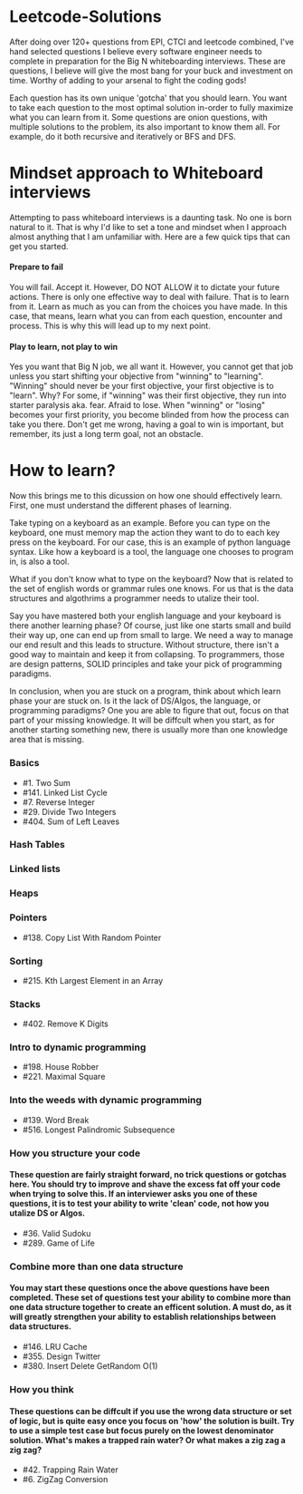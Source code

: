# Leetcode-Solutions
After doing over 120+ questions from EPI, CTCI and leetcode combined, I've hand selected questions I believe every software engineer needs to complete in preparation for the Big N whiteboarding interviews. These are questions, I believe will give the most bang for your buck and investment on time. Worthy of adding to your arsenal to fight the coding gods! 

Each question has its own unique 'gotcha' that you should learn. You want to take each question to the most optimal solution in-order to fully maximize what you can learn from it. Some questions are onion questions, with multiple solutions to the problem, its also important to know them all. For example, do it both recursive and iteratively or BFS and DFS. 

# Mindset approach to Whiteboard interviews
Attempting to pass whiteboard interviews is a daunting task. No one is born natural to it. That is why I'd like to set a tone and mindset when I approach almost anything that I am unfamiliar with. Here are a few quick tips that can get you started.

#### Prepare to fail
You will fail. Accept it. However, DO NOT ALLOW it to dictate your future actions. There is only one effective way to deal with failure. That is to learn from it. Learn as much as you can from the choices you have made. In this case, that means, learn what you can from each question, encounter and process. This is why this will lead up to my next point.

#### Play to learn, not play to win
Yes you want that Big N job, we all want it. However, you cannot get that job unless you start shifting your objective from "winning" to "learning". "Winning" should never be your first objective, your first objective is to "learn". Why? For some, if "winning" was their first objective, they run into starter paralysis aka. fear. Afraid to lose. When "winning" or "losing" becomes your first priority, you become blinded from how the process can take you there. Don't get me wrong, having a goal to win is important, but remember, its just a long term goal, not an obstacle.

# How to learn?
Now this brings me to this dicussion on how one should effectively learn. First, one must understand the different phases of learning. 

Take typing on a keyboard as an example. Before you can type on the keyboard, one must memory map the action they want to do to each key press on the keyboard. For our case, this is an example of python language syntax. Like how a keyboard is a tool, the language one chooses to program in, is also a tool. 

What if you don't know what to type on the keyboard? Now that is related to the set of english words or grammar rules one knows. For us that is the data structures and algothrims a programmer needs to utalize their tool.

Say you have mastered both your english language and your keyboard is there another learning phase? Of course, just like one starts small and build their way up, one can end up from small to large. We need a way to manage our end result and this leads to structure. Without structure, there isn't a good way to maintain and keep it from collapsing. To programmers, those are design patterns, SOLID principles and take your pick of programming paradigms.

In conclusion, when you are stuck on a program, think about which learn phase your are stuck on. Is it the lack of DS/Algos, the language, or programming paradigms? One you are able to figure that out, focus on that part of your missing knowledge. It will be diffcult when you start, as for another starting something new, there is usually more than one knowledge area that is missing.

### Basics
- #1. Two Sum
- #141. Linked List Cycle
- #7. Reverse Integer
- #29. Divide Two Integers
- #404. Sum of Left Leaves

### Hash Tables

### Linked lists

### Heaps

### Pointers
- #138. Copy List With Random Pointer

### Sorting
- #215. Kth Largest Element in an Array	

### Stacks
- #402. Remove K Digits

### Intro to dynamic programming
- #198. House Robber
- #221. Maximal Square

### Into the weeds with dynamic programming
- #139. Word Break
- #516. Longest Palindromic Subsequence

### How you structure your code
#### These question are fairly straight forward, no trick questions or gotchas here. You should try to improve and shave the excess fat off your code when trying to solve this. If an interviewer asks you one of these questions, it is to test your ability to write 'clean' code, not how you utalize DS or Algos.
- #36. Valid Sudoku
- #289. Game of Life

### Combine more than one data structure
#### You may start these questions once the above questions have been completed. These set of questions test your ability to combine more than one data structure together to create an efficent solution. A must do, as it will greatly strengthen your ability to establish relationships between data structures.
- #146. LRU Cache
- #355. Design Twitter
- #380. Insert Delete GetRandom O(1)

### How you think
#### These questions can be diffcult if you use the wrong data structure or set of logic, but is quite easy once you focus on 'how' the solution is built. Try to use a simple test case but focus purely on the lowest denominator solution. What's makes a trapped rain water? Or what makes a zig zag a zig zag?
- #42. Trapping Rain Water
- #6. ZigZag Conversion
